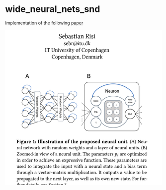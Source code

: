 # wide_neural_nets_snd

Implementation of the following <a href='<https://arxiv.org/abs/2305.15945'>paper</a>

<img src="neuron.png"  width="600" height="500">

